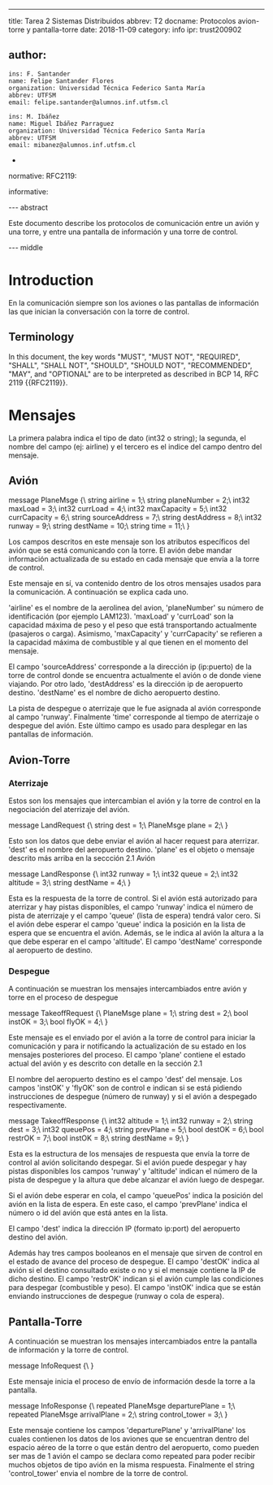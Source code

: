 ---
title: Tarea 2 Sistemas Distribuidos
abbrev: T2
docname: Protocolos avion-torre y pantalla-torre
date: 2018-11-09
category: info
ipr: trust200902

author:
 -
    ins: F. Santander
    name: Felipe Santander Flores
    organization: Universidad Técnica Federico Santa María
    abbrev: UTFSM
    email: felipe.santander@alumnos.inf.utfsm.cl
    
    ins: M. Ibáñez
    name: Miguel Ibáñez Parraguez
    organization: Universidad Técnica Federico Santa María
    abbrev: UTFSM
    email: mibanez@alumnos.inf.utfsm.cl
 -

normative:
  RFC2119:

informative:

--- abstract

Este documento describe los protocolos de comunicación entre un avión y una torre, y entre una pantalla de información y una torre de control. 

--- middle

# Introduction

En la comunicación siempre son los aviones o las pantallas de información las que inician la conversación con la torre de control. 

## Terminology

In this document, the key words "MUST", "MUST NOT", "REQUIRED",
"SHALL", "SHALL NOT", "SHOULD", "SHOULD NOT", "RECOMMENDED", "MAY",
and "OPTIONAL" are to be interpreted as described in BCP 14, RFC 2119
{{RFC2119}}.

# Mensajes

La primera palabra indica el tipo de dato (int32 o string); la segunda, el nombre del campo (ej: airline) y el tercero es el indice del campo dentro del mensaje.

## Avión

message PlaneMsge {\\
  string airline = 1;\\
  string planeNumber = 2;\\
  int32 maxLoad = 3;\\
  int32 currLoad = 4;\\
  int32 maxCapacity = 5;\\
  int32 currCapacity = 6;\\
  string sourceAddress = 7;\\
  string destAddress = 8;\\
  int32 runway = 9;\\
  string destName = 10;\\
  string time = 11;\\
}

Los campos descritos en este mensaje son los atributos específicos del avión que se está comunicando con la torre. El avión debe mandar información actualizada de su estado en cada mensaje que envía a la torre de control. 

Este mensaje en sí, va contenido dentro de los otros mensajes usados para la comunicación. A continuación se explica cada uno.

'airline' es el nombre de la aerolinea del avion, 'planeNumber' su número de identificación (por ejemplo LAM123). 'maxLoad' y 'currLoad' son la capacidad máxima de peso y el peso que está transportando actualmente (pasajeros o carga). Asimismo, 'maxCapacity' y 'currCapacity' se refieren a la capacidad máxima de combustible y al que tienen en el momento del mensaje. 

El campo 'sourceAddress' corresponde a la dirección ip (ip:puerto) de la torre de control donde se encuentra actualmente el avión o de donde viene viajando. Por otro lado, 'destAddress' es la dirección ip de aeropuerto destino. 'destName' es el nombre de dicho aeropuerto destino.

La pista de despegue o aterrizaje que le fue asignada al avión corresponde al campo 'runway'. Finalmente 'time' corresponde al tiempo de aterrizaje o despegue del avión. Este último campo es usado para desplegar en las pantallas de información.

## Avion-Torre

### Aterrizaje

Estos son los mensajes que intercambian el avión y la torre de control en la negociación del aterrizaje del avión.

message LandRequest {\\
  string dest = 1;\\
  PlaneMsge plane = 2;\\
}

Esto son los datos que debe enviar el avión al hacer request para aterrizar. 'dest' es el nombre del aeropuerto destino. 'plane' es el objeto o mensaje descrito más arriba en la seccción 2.1 Avión

message LandResponse {\\
  int32 runway = 1;\\
  int32 queue = 2;\\
  int32 altitude = 3;\\
  string destName = 4;\\
}

Esta es la respuesta de la torre de control. Si el avión está autorizado para aterrizar y hay pistas disponibles, el campo 'runway' indica el número de pista de aterrizaje y el campo 'queue' (lista de espera) tendrá valor cero. Si el avión debe esperar el campo 'queue' indica la posición en la lista de espera que se encuentra el avión. Además, se le indica al avión la altura a la que debe esperar en el campo 'altitude'. El campo 'destName' corresponde al aeropuerto de destino. 


### Despegue

A continuación se muestran los mensajes intercambiados entre avión y torre en el proceso de despegue

message TakeoffRequest {\\
  PlaneMsge plane = 1;\\
  string dest = 2;\\
  bool instOK = 3;\\
  bool flyOK = 4;\\
}

Este mensaje es el enviado por el avión a la torre de control para iniciar la comunicación y para ir notificando la actualización de su estado en los mensajes posteriores del proceso. El campo 'plane' contiene el estado actual del avión y es descrito con detalle en la sección 2.1  

El nombre del aeropuerto destino es el campo 'dest' del mensaje. Los campos 'instOK' y 'flyOK' son de control e indican si se está pidiendo instrucciones de despegue (número de runway) y si el avión a despegado respectivamente.

message TakeoffResponse {\\
  int32 altitude = 1;\\
  int32 runway = 2;\\
  string dest = 3;\\
  int32 queuePos = 4;\\
  string prevPlane = 5;\\
  bool destOK = 6;\\
  bool restrOK = 7;\\
  bool instOK = 8;\\
  string destName = 9;\\
}


Esta es la estructura de los mensajes de respuesta que envía la torre de control al avión solicitando despegar. Si el avión puede despegar y hay pistas disponibles los campos 'runway' y 'altitude' indican el número de la pista de despegue y la altura que debe alcanzar el avión luego de despegar. 

Si el avión debe esperar en cola, el campo 'queuePos' indica la posición del avión en la lista de espera. En este caso, el campo 'prevPlane' indica el número o id del avión que está antes en la lista.

El campo 'dest' indica la dirección IP (formato ip:port) del aeropuerto destino del avión.

Además hay tres campos booleanos en el mensaje que sirven de control en el estado de avance del proceso de despegue. El campo 'destOK' indica al avión si el destino consultado existe o no y si el mensaje contiene la IP de dicho destino. El campo 'restrOK' indican si el avión cumple las condiciones para despegar (combustible y peso). El campo 'instOK' indica que se están enviando instrucciones de despegue (runway o cola de espera).

## Pantalla-Torre

A continuación se muestran los mensajes intercambiados entre la pantalla de información y la torre de control.

message InfoRequest {\\
}

Este mensaje inicia el proceso de envío de información desde la torre a la pantalla.

message InfoResponse {\\
  repeated PlaneMsge departurePlane = 1;\\
  repeated PlaneMsge arrivalPlane = 2;\\
  string control_tower = 3;\\
}

Este mensaje contiene los campos 'departurePlane' y 'arrivalPlane' los cuales contienen los datos de los aviones que se encuentran dentro del espacio aéreo de la torre o que están dentro del aeropuerto, como pueden ser mas de 1 avión el campo se declara como repeated para poder recibir muchos objetos de tipo avión en la misma respuesta. Finalmente el string 'control_tower' envia el nombre de la torre de control.
